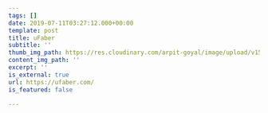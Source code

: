```yaml
---
tags: []
date: 2019-07-11T03:27:12.000+00:00
template: post
title: uFaber
subtitle: ''
thumb_img_path: https://res.cloudinary.com/arpit-goyal/image/upload/v1562815470/ufaber.png
content_img_path: ''
excerpt: ''
is_external: true
url: https://ufaber.com/
is_featured: false

---
```

